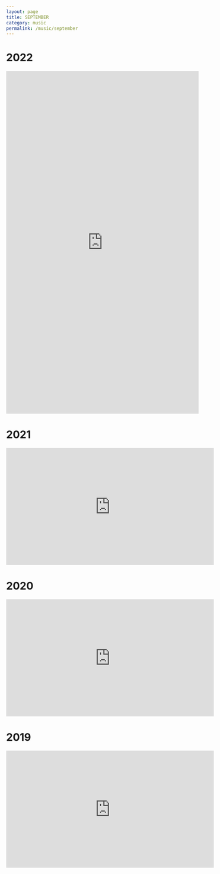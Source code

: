 ```yaml
---
layout: page
title: SEPTEMBER
category: music
permalink: /music/september
---
```


# 2022
<div style="align:center">
<iframe width="519" height="922" src="https://www.youtube.com/embed/YeJpb93ei78" title="September 3.0+1.0: Do You Remember" frameborder="0" allow="accelerometer; autoplay; clipboard-write; encrypted-media; gyroscope; picture-in-picture; web-share" allowfullscreen></iframe>

# 2021
<iframe width="560" height="315" src="https://www.youtube.com/embed/zg4BIC7SFgA" title="YouTube video player" frameborder="0" allow="accelerometer; autoplay; clipboard-write; encrypted-media; gyroscope; picture-in-picture; web-share" allowfullscreen></iframe>

# 2020
<iframe width="560" height="315" src="https://www.youtube.com/embed/c-z48SYJqSo" title="YouTube video player" frameborder="0" allow="accelerometer; autoplay; clipboard-write; encrypted-media; gyroscope; picture-in-picture; web-share" allowfullscreen></iframe>

# 2019
<iframe width="560" height="315" src="https://www.youtube.com/embed/wBASxKhcPmU" title="YouTube video player" frameborder="0" allow="accelerometer; autoplay; clipboard-write; encrypted-media; gyroscope; picture-in-picture; web-share" allowfullscreen></iframe>


</div>